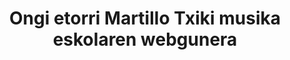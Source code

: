 ---
title : "Ongi etorri Martillo Txiki musika eskolaren webgunera"
# full screen navigation
first_name : ""
last_name : "Igor De Castro"
bg_image : "images/backgrounds/igor-drumming.jpg"
# animated text loop
occupations:
- "Baterijole profesionala"
- "Hezitzailea"
- "Gogotsua"

# slider background image loop
slider_images:
- "images/slider/slider-1.jpg"
- "images/slider/slider-2.jpg"
- "images/slider/slider-3.jpg"

# button
button:
  enable : true
  label : "Hots egin"
  link : "#contact"


# custom style
custom_class: "" 
custom_attributes: "" 
custom_css: ""

---